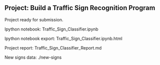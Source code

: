 ## Project: Build a Traffic Sign Recognition Program

Project ready for submission.

Ipython notebook: Traffic_Sign_Classifier.ipynb

Ipython notebook export: Traffic_Sign_Classifier.ipynb.html

Project report: Traffic_Sign_Classifier_Report.md

New signs data: ./new-signs
